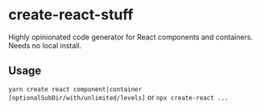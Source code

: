# create-react-stuff
Highly opinionated code generator for React components and containers. Needs no local install.

## Usage
`yarn create react component|container [optionalSubDir/with/unlimited/levels]`
or
`npx create-react ...`
